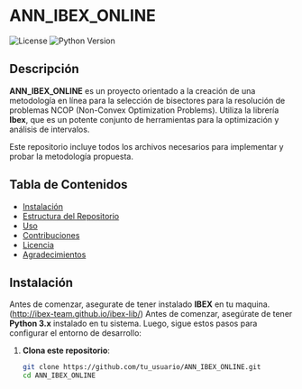 # ANN_IBEX_ONLINE

![License](https://img.shields.io/github/license/tu_usuario/ANN_IBEX_ONLINE)
![Python Version](https://img.shields.io/badge/python-3.x-blue.svg)

## Descripción

**ANN_IBEX_ONLINE** es un proyecto orientado a la creación de una metodología en línea para la selección de bisectores para la resolución de problemas NCOP (Non-Convex Optimization Problems). Utiliza la librería **Ibex**, que es un potente conjunto de herramientas para la optimización y análisis de intervalos.

Este repositorio incluye todos los archivos necesarios para implementar y probar la metodología propuesta.

## Tabla de Contenidos

- [Instalación](#instalación)
- [Estructura del Repositorio](#estructura-del-repositorio)
- [Uso](#uso)
- [Contribuciones](#contribuciones)
- [Licencia](#licencia)
- [Agradecimientos](#agradecimientos)

## Instalación

Antes de comenzar, asegurate de tener instalado **IBEX** en tu maquina. (http://ibex-team.github.io/ibex-lib/)
Antes de comenzar, asegúrate de tener **Python 3.x** instalado en tu sistema. Luego, sigue estos pasos para configurar el entorno de desarrollo:

1. **Clona este repositorio**:

   ```bash
   git clone https://github.com/tu_usuario/ANN_IBEX_ONLINE.git
   cd ANN_IBEX_ONLINE

